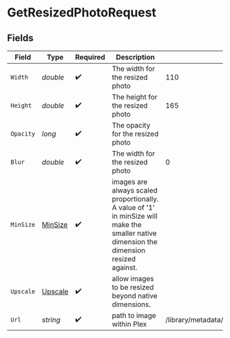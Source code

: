 # GetResizedPhotoRequest


## Fields

| Field                                                                                                                                    | Type                                                                                                                                     | Required                                                                                                                                 | Description                                                                                                                              | Example                                                                                                                                  |
| ---------------------------------------------------------------------------------------------------------------------------------------- | ---------------------------------------------------------------------------------------------------------------------------------------- | ---------------------------------------------------------------------------------------------------------------------------------------- | ---------------------------------------------------------------------------------------------------------------------------------------- | ---------------------------------------------------------------------------------------------------------------------------------------- |
| `Width`                                                                                                                                  | *double*                                                                                                                                 | :heavy_check_mark:                                                                                                                       | The width for the resized photo                                                                                                          | 110                                                                                                                                      |
| `Height`                                                                                                                                 | *double*                                                                                                                                 | :heavy_check_mark:                                                                                                                       | The height for the resized photo                                                                                                         | 165                                                                                                                                      |
| `Opacity`                                                                                                                                | *long*                                                                                                                                   | :heavy_check_mark:                                                                                                                       | The opacity for the resized photo                                                                                                        |                                                                                                                                          |
| `Blur`                                                                                                                                   | *double*                                                                                                                                 | :heavy_check_mark:                                                                                                                       | The width for the resized photo                                                                                                          | 0                                                                                                                                        |
| `MinSize`                                                                                                                                | [MinSize](../../Models/Requests/MinSize.md)                                                                                              | :heavy_check_mark:                                                                                                                       | images are always scaled proportionally. A value of '1' in minSize will make the smaller native dimension the dimension resized against. |                                                                                                                                          |
| `Upscale`                                                                                                                                | [Upscale](../../Models/Requests/Upscale.md)                                                                                              | :heavy_check_mark:                                                                                                                       | allow images to be resized beyond native dimensions.                                                                                     |                                                                                                                                          |
| `Url`                                                                                                                                    | *string*                                                                                                                                 | :heavy_check_mark:                                                                                                                       | path to image within Plex                                                                                                                | /library/metadata/49564/thumb/1654258204                                                                                                 |
